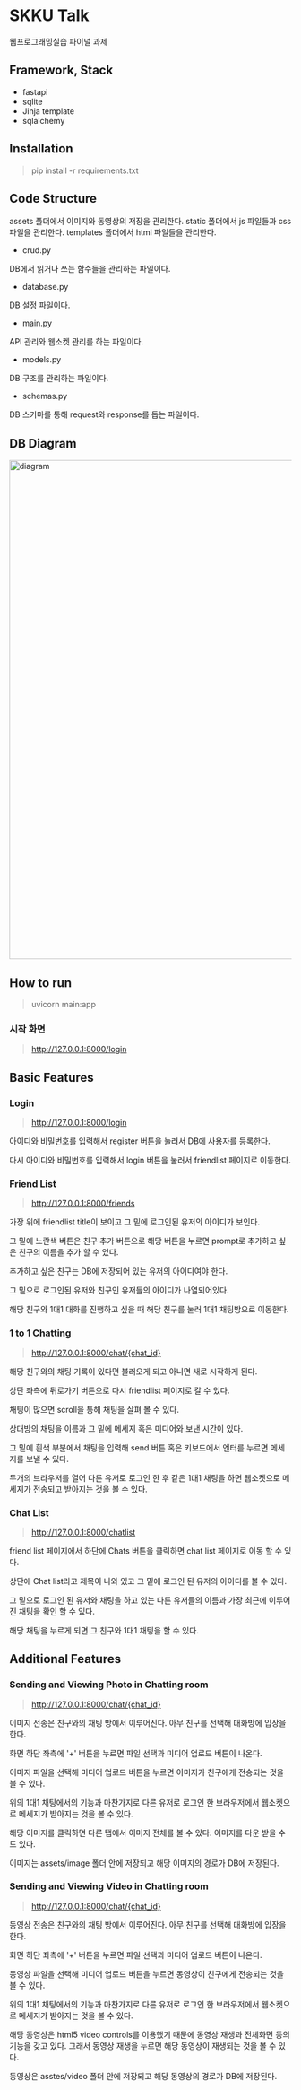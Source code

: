 # SKKU Talk

웹프로그래밍실습 파이널 과제

## Framework, Stack

- fastapi
- sqlite
- Jinja template
- sqlalchemy

## Installation

> pip install -r requirements.txt

## Code Structure
assets 폴더에서 이미지와 동영상의 저장을 관리한다. static 폴더에서 js 파일들과 css 파일을 관리한다. templates 폴더에서 html 파일들을 관리한다.

- crud.py

DB에서 읽거나 쓰는 함수들을 관리하는 파일이다.
- database.py

DB 설정 파일이다.
- main.py

API 관리와 웹소켓 관리를 하는 파일이다.
- models.py

DB 구조를 관리하는 파일이다.

- schemas.py

DB 스키마를 통해 request와 response를 돕는 파일이다.

## DB Diagram
<img width="890" alt="diagram" src="https://github.com/Jeesup0103/kakao_assignment/assets/76239832/1f6f9f53-84ef-475b-a232-77de6dcbf3b0">


## How to run

> uvicorn main:app

### 시작 화면

> http://127.0.0.1:8000/login

## Basic Features

### Login

> http://127.0.0.1:8000/login

아이디와 비밀번호를 입력해서 register 버튼을 눌러서 DB에 사용자를 등록한다.

다시 아이디와 비밀번호를 입력해서 login 버튼을 눌러서 friendlist 페이지로 이동한다.

### Friend List

> http://127.0.0.1:8000/friends

가장 위에 friendlist title이 보이고 그 밑에 로그인된 유저의 아이디가 보인다.

그 밑에 노란색 버튼은 친구 추가 버튼으로 해당 버튼을 누르면 prompt로 추가하고 싶은 친구의 이름을 추가 할 수 있다.

추가하고 싶은 친구는 DB에 저장되어 있는 유저의 아이디여야 한다.

그 밑으로 로그인된 유저와 친구인 유저들의 아이디가 나열되어있다.

해당 친구와 1대1 대화를 진행하고 싶을 때 해당 친구를 눌러 1대1 채팅방으로 이동한다.

### 1 to 1 Chatting

> http://127.0.0.1:8000/chat/{chat_id}

해당 친구와의 채팅 기록이 있다면 불러오게 되고 아니면 새로 시작하게 된다.

상단 좌측에 뒤로가기 버튼으로 다시 friendlist 페이지로 갈 수 있다.

채팅이 많으면 scroll을 통해 채팅을 살펴 볼 수 있다.

상대방의 채팅을 이름과 그 밑에 메세지 혹은 미디어와 보낸 시간이 있다.

그 밑에 흰색 부분에서 채팅을 입력해 send 버튼 혹은 키보드에서 엔터를 누르면 메세지를 보낼 수 있다.

두개의 브라우저를 열어 다른 유저로 로그인 한 후 같은 1대1 채팅을 하면 웹소켓으로 메세지가 전송되고 받아지는 것을 볼 수 있다.

### Chat List

> http://127.0.0.1:8000/chatlist

friend list 페이지에서 하단에 Chats 버튼을 클릭하면 chat list 페이지로 이동 할 수 있다.

상단에 Chat list라고 제목이 나와 있고 그 밑에 로그인 된 유저의 아이디를 볼 수 있다.

그 밑으로 로그인 된 유저와 채팅을 하고 있는 다른 유저들의 이름과 가장 최근에 이루어진 채팅을 확인 할 수 있다.

해당 채팅을 누르게 되면 그 친구와 1대1 채팅을 할 수 있다.

## Additional Features

### Sending and Viewing Photo in Chatting room

> http://127.0.0.1:8000/chat/{chat_id}

이미지 전송은 친구와의 채팅 방에서 이루어진다. 아무 친구를 선택해 대화방에 입장을 한다.

화면 하단 좌측에 '+' 버튼을 누르면 파일 선택과 미디어 업로드 버튼이 나온다.

이미지 파일을 선택해 미디어 업로드 버튼을 누르면 이미지가 친구에게 전송되는 것을 볼 수 있다.

위의 1대1 채팅에서의 기능과 마찬가지로 다른 유저로 로그인 한 브라우저에서 웹소켓으로 메세지가 받아지는 것을 볼 수 있다.

해당 이미지를 클릭하면 다른 탭에서 이미지 전체를 볼 수 있다. 이미지를 다운 받을 수도 있다.

이미지는 assets/image 폴더 안에 저장되고 해당 이미지의 경로가 DB에 저장된다.

### Sending and Viewing Video in Chatting room

> http://127.0.0.1:8000/chat/{chat_id}

동영상 전송은 친구와의 채팅 방에서 이루어진다. 아무 친구를 선택해 대화방에 입장을 한다.

화면 하단 좌측에 '+' 버튼을 누르면 파일 선택과 미디어 업로드 버튼이 나온다.

동영상 파일을 선택해 미디어 업로드 버튼을 누르면 동영상이 친구에게 전송되는 것을 볼 수 있다.

위의 1대1 채팅에서의 기능과 마찬가지로 다른 유저로 로그인 한 브라우저에서 웹소켓으로 메세지가 받아지는 것을 볼 수 있다.

해당 동영상은 html5 video controls를 이용했기 때문에 동영상 재생과 전체화면 등의 기능을 갖고 있다. 그래서 동영상 재생을 누르면 해당 동영상이 재생되는 것을 볼 수 있다.

동영상은 asstes/video 폴더 안에 저장되고 해당 동영상의 경로가 DB에 저장된다.
